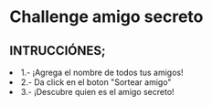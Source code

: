 <h1> Challenge amigo secreto</h1>
<h2> INTRUCCIÓNES;</h2>
<li>1.- ¡Agrega el nombre de todos tus amigos!</li>
<li>2.- Da click en el boton "Sortear amigo"</li>
<li>3.- ¡Descubre quien es el amigo secreto!</li>
